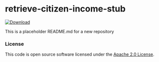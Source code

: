 
# retrieve-citizen-income-stub

 [ ![Download](https://api.bintray.com/packages/hmrc/releases/retrieve-citizen-income-stub/images/download.svg) ](https://bintray.com/hmrc/releases/retrieve-citizen-income-stub/_latestVersion)

This is a placeholder README.md for a new repository

### License

This code is open source software licensed under the [Apache 2.0 License]("http://www.apache.org/licenses/LICENSE-2.0.html").

